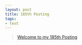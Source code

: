 ```yaml
---
layout: post
title: 185th Posting
tags: 
- text
---
```


> [Welcome to my 185th Posting](https://janghan-kor.tistory.com/870)

